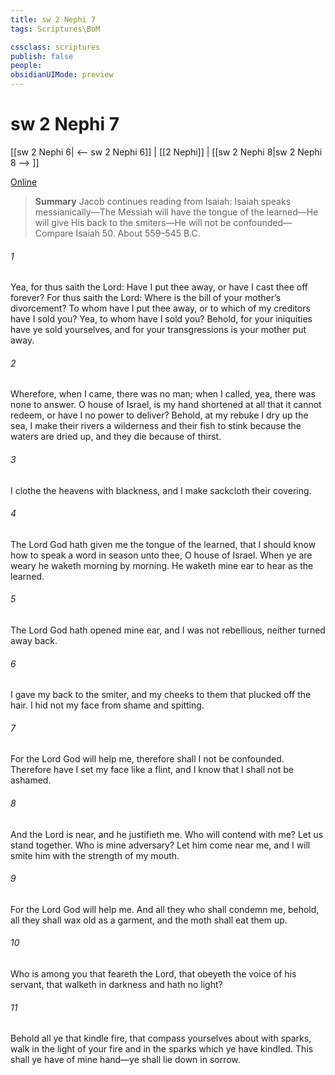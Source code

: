```yaml
---
title: sw 2 Nephi 7
tags: Scriptures\BoM

cssclass: scriptures
publish: false
people:
obsidianUIMode: preview
---
```


# sw 2 Nephi 7
[[sw 2 Nephi 6| <-- sw 2 Nephi 6]] | [[2 Nephi]] | [[sw 2 Nephi 8|sw 2 Nephi 8 --> ]]

[Online](https://churchofjesuschrist.org/study/scriptures/bofm/2-ne/7?lang=eng)

> __Summary__
Jacob continues reading from Isaiah: Isaiah speaks messianically—The Messiah will have the tongue of the learned—He will give His back to the smiters—He will not be confounded—Compare Isaiah 50. About 559–545 B.C.

###### 1 
Yea, for thus saith the Lord: Have I put thee away, or have I cast thee off forever? For thus saith the Lord: Where is the bill of your mother’s divorcement? To whom have I put thee away, or to which of my creditors have I sold you? Yea, to whom have I sold you? Behold, for your iniquities have ye sold yourselves, and for your transgressions is your mother put away.

###### 2 
Wherefore, when I came, there was no man; when I called, yea, there was none to answer. O house of Israel, is my hand shortened at all that it cannot redeem, or have I no power to deliver? Behold, at my rebuke I dry up the sea, I make their rivers a wilderness and their fish to stink because the waters are dried up, and they die because of thirst.

###### 3 
I clothe the heavens with blackness, and I make sackcloth their covering.

###### 4 
The Lord God hath given me the tongue of the learned, that I should know how to speak a word in season unto thee, O house of Israel. When ye are weary he waketh morning by morning. He waketh mine ear to hear as the learned.

###### 5 
The Lord God hath opened mine ear, and I was not rebellious, neither turned away back.

###### 6 
I gave my back to the smiter, and my cheeks to them that plucked off the hair. I hid not my face from shame and spitting.

###### 7 
For the Lord God will help me, therefore shall I not be confounded. Therefore have I set my face like a flint, and I know that I shall not be ashamed.

###### 8 
And the Lord is near, and he justifieth me. Who will contend with me? Let us stand together. Who is mine adversary? Let him come near me, and I will smite him with the strength of my mouth.

###### 9 
For the Lord God will help me. And all they who shall condemn me, behold, all they shall wax old as a garment, and the moth shall eat them up.

###### 10 
Who is among you that feareth the Lord, that obeyeth the voice of his servant, that walketh in darkness and hath no light?

###### 11 
Behold all ye that kindle fire, that compass yourselves about with sparks, walk in the light of your fire and in the sparks which ye have kindled. This shall ye have of mine hand—ye shall lie down in sorrow.


